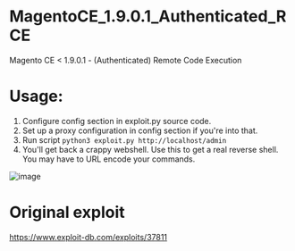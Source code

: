 # MagentoCE_1.9.0.1_Authenticated_RCE
Magento CE &lt; 1.9.0.1 - (Authenticated) Remote Code Execution


# Usage: 

1. Configure config section in exploit.py source code. 
2. Set up a proxy configuration in config section if you're into that.
3. Run script `python3 exploit.py http://localhost/admin`
4. You'll get back a crappy webshell. Use this to get a real reverse shell. You may have to URL encode your commands.


![image](https://user-images.githubusercontent.com/59654121/125708321-fc62a535-08d7-4328-ab90-9832953aaf44.png)



# Original exploit
https://www.exploit-db.com/exploits/37811
